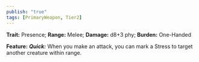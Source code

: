 ```yaml
---
publish: "true"
tags: [PrimaryWeapon, Tier2]
---
```

**Trait:** Presence; **Range:** Melee; **Damage:** d8+3 phy; **Burden:** One-Handed

**Feature:** ***Quick:*** When you make an attack, you can mark a Stress to target another creature within range.
